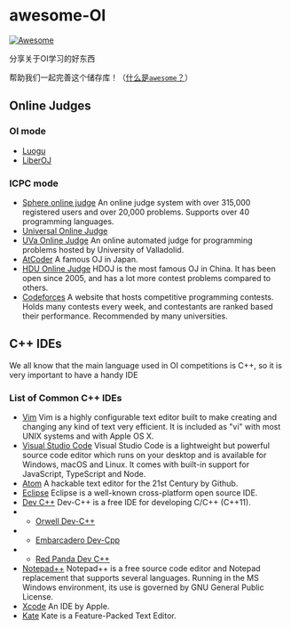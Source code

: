 # awesome-OI

   [![Awesome](https://awesome.re/badge.svg)](https://awesome.re)


分享关于OI学习的好东西

帮助我们一起完善这个储存库！（[什么是`awesome`？](https://awesome.re)）

## Online Judges
### OI mode
- [Luogu](https://www.luogu.com.cn)
- [LiberOJ](https://loj.ac)
### ICPC mode
- [Sphere online judge](https://www.spoj.com) An online judge system with over 315,000 registered users and over 20,000 problems. Supports over 40 programming languages.
- [Universal Online Judge](https://uoj.ac)
- [UVa Online Judge](https://onlinejudge.org) An online automated judge for programming problems hosted by University of Valladolid.
- [AtCoder](https://atcoder.jp) A famous OJ in Japan.
- [HDU Online Judge](http://acm.hdu.edu.cn) HDOJ is the most famous OJ in China. It has been open since 2005, and has a lot more contest problems compared to others.
- [Codeforces](https://codeforces.com/) A website that hosts competitive programming contests. Holds many contests every week, and contestants are ranked based their performance. Recommended by many universities.
## C++ IDEs

We all know that the main language used in OI competitions is C++, so it is very important to have a handy IDE

### List of Common C++ IDEs

- [Vim](https://www.vim.org/) Vim is a highly configurable text editor built to make creating and changing any kind of text very efficient. It is included as "vi" with most UNIX systems and with Apple OS X.
- [Visual Studio Code](https://code.visualstudio.com/) Visual Studio Code is a lightweight but powerful source code editor which runs on your desktop and is available for Windows, macOS and Linux. It comes with built-in support for JavaScript, TypeScript and Node.
- [Atom](https://atom.io/) A hackable text editor for the 21st Century by Github.
- [Eclipse](https://www.eclipse.org/downloads/) Eclipse is a well-known cross-platform open source IDE.
- [Dev C++](https://en.wikipedia.org/wiki/Dev-C%2B%2B) Dev-C++ is a free IDE for developing C/C++ (C++11).
- - [Orwell Dev-C++](https://orwelldevcpp.blogspot.com/)
- - [Embarcadero Dev-Cpp](https://github.com/Embarcadero/Dev-Cpp)
- - [Red Panda Dev C++](https://github.com/royqh1979/Dev-Cpp)
- [Notepad++](https://notepad-plus-plus.org/) Notepad++ is a free source code editor and Notepad replacement that supports several languages. Running in the MS Windows environment, its use is governed by GNU General Public License.
- [Xcode](https://apps.apple.com/cn/app/xcode/id497799835?mt=12) An IDE by Apple.
- [Kate](https://kate-editor.org/) Kate is a Feature-Packed Text Editor.
